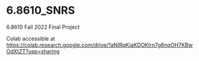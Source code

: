 # 6.8610_SNRS
6.8610 Fall 2022 Final Project

Colab accessible at https://colab.research.google.com/drive/1aNIRqKiaKDOKlrn7g6nqOH7KBwOdXtZT?usp=sharing
